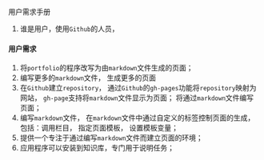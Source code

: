 用户需求手册

1. 谁是用户，使用`Github`的人员， 


#### 用户需求
1. 将`portfolio`的程序改写为由`markdown`文件生成的页面；
2. 编写更多的`markdown`文件， 生成更多的页面
1. 在`Github`建立`repository`， 通过`Github`的`gh-pages`功能将`repository`映射为网站， `gh-page`支持将`markdown`文件显示为页面； 将通过`markdown`文件编写页面； 
2. 编写`markdown`文件， 在`markdown`文件中通过自定义的标签控制页面的生成， 包括：调用栏目， 指定页面模板， 设置模板变量； 
3. 提供一个专注于通过编写`markdown`文件而建立页面的环境；
4. 应用程序可以安装到知识库，专门用于说明任务；


